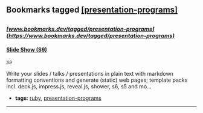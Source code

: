 ## Bookmarks tagged [[presentation-programs]](https://www.bookmarks.dev?q=[presentation-programs])

_<sup><sup>[www.bookmarks.dev/tagged/presentation-programs](https://www.bookmarks.dev/tagged/presentation-programs)</sup></sup>_
---
#### [Slide Show (S9)](S9)
_<sup>S9</sup>_

Write your slides / talks / presentations in plain text with markdown formatting conventions and generate (static) web pages; template packs incl. deck.js, impress.js, reveal.js, shower, s6, s5 and mo...
* **tags**: [ruby](../tagged/ruby.md), [presentation-programs](../tagged/presentation-programs.md)
---
